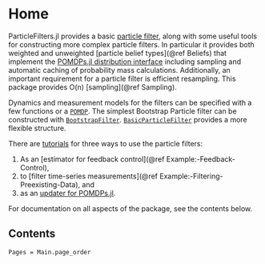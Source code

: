 # Home

ParticleFilters.jl provides a basic [particle filter](https://en.wikipedia.org/wiki/Particle_filter), along with some useful tools for constructing more complex particle filters.
In particular it provides both weighted and unweighted [particle belief types](@ref Beliefs) that implement the [POMDPs.jl distribution interface](http://juliapomdp.github.io/POMDPs.jl/latest/interfaces.html#Distributions-1) including sampling and automatic caching of probability mass calculations.
Additionally, an important requirement for a particle filter is efficient resampling. This package provides O(n) [sampling](@ref Sampling).

Dynamics and measurement models for the filters can be specified with a few functions or a [`POMDP`](https://github.com/JuliaPOMDP/POMDPs.jl). The simplest Bootstrap Particle filter can be constructed with [`BootstrapFilter`](@ref). [`BasicParticleFilter`](@ref) provides a more flexible structure.

There are [tutorials](/notebooks) for three ways to use the particle filters:
1. As an [estimator for feedback control](@ref Example:-Feedback-Control),
2. to [filter time-series measurements](@ref Example:-Filtering-Preexisting-Data), and
3. as an [updater for POMDPs.jl](notebooks/Using-a-Particle-Filter-with-POMDPs-jl.html).

For documentation on all aspects of the package, see the contents below.

## Contents

```@contents
Pages = Main.page_order
```
